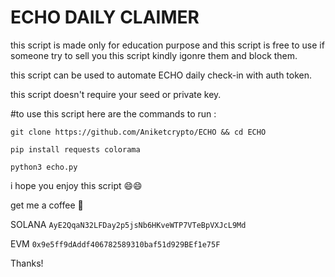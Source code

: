 # ECHO DAILY CLAIMER

this script is made only for education purpose and this script is free to use if someone try to sell you this script kindly igonre them and block them.

this script can be used to automate ECHO daily check-in with auth token.

this script doesn't require your seed or private key.

#to use this script here are the commands to run : 

```git clone https://github.com/Aniketcrypto/ECHO && cd ECHO```

```pip install requests colorama```

```python3 echo.py```

i hope you enjoy this script 😄😄

get me a coffee 🥰 

SOLANA ```AyE2QqaN32LFDay2p5jsNb6HKveWTP7VTeBpVXJcL9Md```

EVM ```0x9e5ff9dAddf406782589310baf51d929BEf1e75F```

Thanks!
